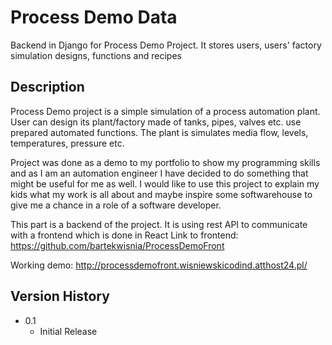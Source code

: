 # Process Demo Data

Backend in Django for Process Demo Project. It stores users, users' factory simulation designs, functions and recipes

## Description

Process Demo project is a simple simulation of a process automation plant. User can design its plant/factory made of
tanks, pipes, valves etc. use prepared automated functions. The plant is simulates media flow, levels, temperatures,
pressure etc.

Project was done as a demo to my portfolio to show my programming skills and as I am an automation engineer I have
decided to do something that might be useful for me as well. I would like to use this project to explain my kids what
my work is all about and maybe inspire some softwarehouse to give me a chance in a role of a software developer.

This part is a backend of the project. It is using rest API to communicate with a frontend which is done in React
Link to frontend: https://github.com/bartekwisnia/ProcessDemoFront

Working demo: http://processdemofront.wisniewskicodind.atthost24.pl/

## Version History

* 0.1
    * Initial Release
